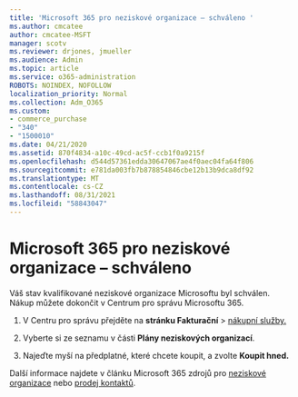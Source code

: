 ```yaml
---
title: 'Microsoft 365 pro neziskové organizace – schváleno '
ms.author: cmcatee
author: cmcatee-MSFT
manager: scotv
ms.reviewer: drjones, jmueller
ms.audience: Admin
ms.topic: article
ms.service: o365-administration
ROBOTS: NOINDEX, NOFOLLOW
localization_priority: Normal
ms.collection: Adm_O365
ms.custom:
- commerce_purchase
- "340"
- "1500010"
ms.date: 04/21/2020
ms.assetid: 870f4834-a10c-49cd-ac5f-ccb1f0a9215f
ms.openlocfilehash: d544d57361edda30647067ae4f0aec04fa64f806
ms.sourcegitcommit: e781da003fb7b878854846cbe12b13b9dca8df92
ms.translationtype: MT
ms.contentlocale: cs-CZ
ms.lasthandoff: 08/31/2021
ms.locfileid: "58843047"
---
```

# <a name="microsoft-365-for-nonprofits---approved"></a>Microsoft 365 pro neziskové organizace – schváleno

Váš stav kvalifikované neziskové organizace Microsoftu byl schválen. Nákup můžete dokončit v Centrum pro správu Microsoftu 365.

1. V Centru pro správu přejděte na **stránku Fakturační** \> [nákupní služby.](https://go.microsoft.com/fwlink/p/?linkid=868433)

2. Vyberte si ze seznamu v části **Plány neziskových organizací**.

3. Najeďte myší na předplatné, které chcete koupit, a zvolte **Koupit hned.**

Další informace najdete v článku Microsoft 365 zdrojů pro [neziskové organizace](https://www.microsoft.com/nonprofits/microsoft-365) nebo [prodej kontaktů](https://www.microsoft.com/nonprofits/contact-us).
